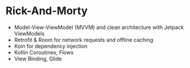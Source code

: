 # Rick-And-Morty

- Model-View-ViewModel (MVVM) and clean architecture with Jetpack ViewModels
- Retrofit & Room for network requests and offline caching
- Koin for dependency injection
- Kotlin Coroutines, Flows
- View Binding, Glide
